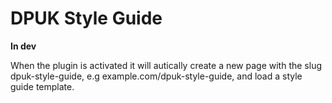 # DPUK Style Guide

**In dev**

When the plugin is activated it will autically create a new page with the slug dpuk-style-guide, e.g example.com/dpuk-style-guide, and load a style guide template.